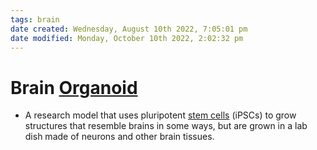 ```yaml
---
tags: brain
date created: Wednesday, August 10th 2022, 7:05:01 pm
date modified: Monday, October 10th 2022, 2:02:32 pm
---
```


# Brain [Organoid](Organoid.md)
- A research model that uses pluripotent [stem cells](Stem%20Cells.md) (iPSCs) to grow structures that resemble brains in some ways, but are grown in a lab dish made of neurons and other brain tissues.

